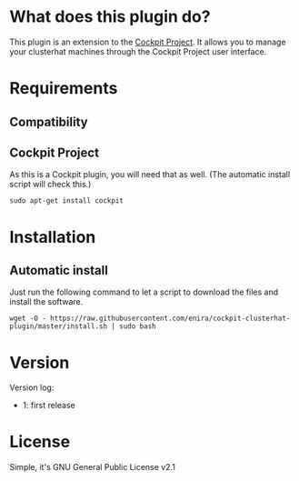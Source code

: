 # What does this plugin do?
This plugin is an extension to the [Cockpit Project](https://cockpit-project.org/). It allows you to manage your clusterhat machines through the Cockpit Project user interface.

# Requirements

## Compatibility

## Cockpit Project
As this is a Cockpit plugin, you will need that as well. (The automatic install script will check this.)

```
sudo apt-get install cockpit
```

# Installation

## Automatic install 
Just run the following command to let a script to download the files and install the software.
```
wget -O - https://raw.githubusercontent.com/enira/cockpit-clusterhat-plugin/master/install.sh | sudo bash
```

# Version 

Version log:
- 1: first release

# License
Simple, it's GNU General Public License v2.1
